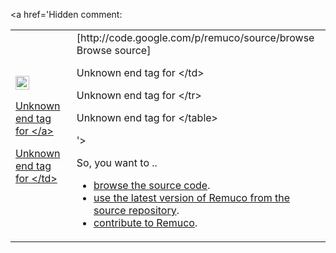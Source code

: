 <a href='Hidden comment: 
<table><tr valign="middle"><td>
<a href="http://code.google.com/p/remuco/source/browse"><img src="http://wiki.remuco.googlecode.com/hg/images/search.png" width="22"/>

Unknown end tag for &lt;/a&gt;




Unknown end tag for &lt;/td&gt;

<td>
[http://code.google.com/p/remuco/source/browse Browse source]


Unknown end tag for &lt;/td&gt;



Unknown end tag for &lt;/tr&gt;



Unknown end tag for &lt;/table&gt;


'></a>

So, you want to ..
  * [browse the source code](http://code.google.com/p/remuco/source/browse).
  * [use the latest version of Remuco from the source repository](BleedingEdge.md).
  * [contribute to Remuco](Contribute.md).